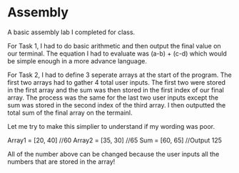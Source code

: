 # Assembly
A basic assembly lab I completed for class. 

For Task 1, I had to do basic arithmetic and then output the final value on our
terminal. The equation I had to evaluate was (a-b) + (c-d) which would be 
simple enough in a more advance language. 

For Task 2, I had to define 3 seperate arrays at the start of the program. The
first two arrays had to gather 4 total user inputs. The first two were stored in
the first array and the sum was then stored in the first index of our final 
array. The process was the same for the last two user inputs except the sum
was stored in the second index of the third array. I then outputted the total
sum of the final array on the termainl. 

Let me try to make this simplier to understand if my wording was poor.

Array1 = [20, 40] //60
Array2 = [35, 30] //65
Sum = [60, 65] //Output 125

All of the number above can be changed because the user inputs all the numbers
that are stored in the array!
